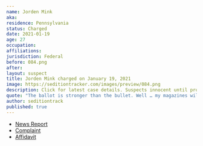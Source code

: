 ```yaml
---
name: Jorden Mink
aka:
residence: Pennsylvania
status: Charged
date: 2021-01-19
age: 27
occupation:
affiliations:
jurisdiction: Federal
before: 084.png
after:
layout: suspect
title: Jorden Mink charged on January 19, 2021
image: https://seditiontracker.com/images/preview/084.png
description: Click for latest case details. Suspects innocent until proven guilty.
quote: "The ballot is stronger than the bullet. Well … my magazines will be fully loaded just in case it’s not."
author: seditiontrack
published: true
---
```


- [News Report](https://triblive.com/local/feds-oakdale-man-stormed-capitol-with-baseball-bat-stole-chair/)
- [Complaint](https://www.justice.gov/opa/page/file/1357221/download)
- [Affidavit](https://www.justice.gov/opa/page/file/1357221/download)
